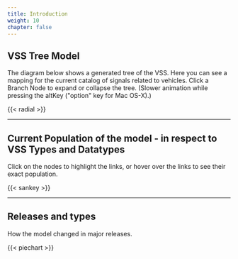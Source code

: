 ```yaml
---
title: Introduction
weight: 10
chapter: false
---
```



## VSS Tree Model

The diagram below shows a generated tree of the VSS. Here you can see a mapping for the current catalog of signals related to vehicles. Click a Branch Node to expand or collapse the tree. (Slower animation while pressing the altKey ("option" key for Mac OS-X).)


{{< radial >}}

---
## Current Population of the model - in respect to VSS Types and Datatypes


Click on the nodes to highlight the links, or hover over the links to see their exact population.

{{< sankey >}}

---
## Releases and types

How the model changed in major releases.

{{< piechart >}}
